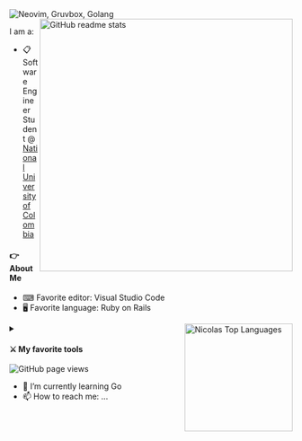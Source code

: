 

<img src="https://readme-typing-svg.herokuapp.com?font=jetbrains+mono&color=%23a9b665&size=22&center=false&vCenter=true&lines=Hi%2C+I'm+Nicolas+Bello;A+Software+Engineer" alt="Neovim, Gruvbox, Golang">

<img src="https://github-readme-stats.vercel.app/api?username=naimuru&theme=onedark&show_icons=true&include_all_commits=true&hide_border=true&hide=issues&custom_title=Nicolas&nbsp;Bello's&nbsp;Stats&title_color=a9b665&icon_color=e3a84e&text_color=dfbf8e&bg_color=282828&count_private=true" alt="GitHub readme stats" width=450px align=right>



I am a:

* 📋 Software Engineer Student @ [National University of Colombia](https://unal.edu.co/)

#### 👉 About Me

- ⌨ Favorite editor: Visual Studio Code
- 🖥 Favorite language: Ruby on Rails

<a href="https://github.com/naimuru/github-readme-stats">
  <img alt="Nicolas Top Languages" src="https://github-readme-stats.vercel.app/api/top-langs/?username=naimuru&text_color=dfbf8e&langs_count=8&layout=compact&theme=react&hide_border=true&bg_color=282828&title_color=a9b665&icon_color=e3a84e" height="192px" align=right>
  </a>

<details close>
 <summary><h4>⚔ My favorite tools</h4></summary>
   <h5>Programming Languages & Markup Languages</h5>
   <p>
   <img alt="Python" src="https://img.shields.io/badge/python-3670A0?style=for-the-badge&logo=python&logoColor=ffdd54" />
   <img alt="Java" src="https://img.shields.io/badge/java-%23ED8B00.svg?style=for-the-badge&logo=java&logoColor=white" />
   <img alt="TypeScript" src="https://img.shields.io/badge/typescript-%23007ACC.svg?style=for-the-badge&logo=typescript&logoColor=white"/>
    <img alt="C++" src="https://img.shields.io/badge/c++-%2300599C.svg?style=for-the-badge&logo=c%2B%2B&logoColor=white" />
    <img alt="JavaScript" src="https://img.shields.io/badge/javascript-%23323330.svg?style=for-the-badge&logo=javascript&logoColor=%23F7DF1E" />
    <img alt="LaTeX" src="https://img.shields.io/badge/latex-%23008080.svg?style=for-the-badge&logo=latex&logoColor=white" />
    <img alt="PHP" src="https://img.shields.io/badge/php-%23777BB4.svg?style=for-the-badge&logo=php&logoColor=white" />
    <img alt="Ruby" src="https://img.shields.io/badge/Ruby-CC342D?style=for-the-badge&logo=ruby&logoColor=white" />
   </p>
</details>


<img src="https://komarev.com/ghpvc/?username=naimuru&color=45707a&style=flat-square" alt="GitHub page views">

- 🌱 I’m currently learning Go
- 📫 How to reach me: ...
<!--
**Naimuru/naimuru** is a ✨ _special_ ✨ repository because its `README.md` (this file) appears on your GitHub profile.

Here are some ideas to get you started:

- 🔭 I’m currently working on ...
- 🌱 I’m currently learning ...
- 👯 I’m looking to collaborate on ...
- 🤔 I’m looking for help with ...
- 💬 Ask me about ...
- 📫 How to reach me: ...
- 😄 Pronouns: ...
- ⚡ Fun fact: ...
-->
